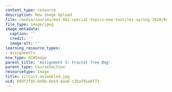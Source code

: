 ```yaml
---
content_type: resource
description: New image Upload
file: /media/courses/mas-962-special-topics-new-textiles-spring-2010/0ddf3f856d9b8e5d8aa6c26af01a6f73_circuit-assembled.jpg
file_type: image/jpeg
image_metadata:
  caption: ''
  credit: ''
  image-alt: ''
learning_resource_types:
- Assignments
ocw_type: OCWImage
parent_title: 'Assignment 3: Fractal Tree Bag'
parent_type: CourseSection
resourcetype: Image
title: circuit-assembled.jpg
uid: 0ddf3f85-6d9b-8e5d-8aa6-c26af01a6f73
---
```

